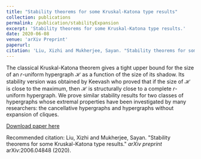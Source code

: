 ```yaml
---
title: "Stability theorems for some Kruskal-Katona type results"
collection: publications
permalink: /publication/stabilityExpansion
excerpt: 'Stability theorems for some Kruskal-Katona type results.'
date: 2020-06-08
venue: 'arXiv Preprint'
paperurl: 
citation: 'Liu, Xizhi and Mukherjee, Sayan. "Stability theorems for some Kruskal-Katona type results." <i>arXiv preprint</i> arXiv:2006.04848 (2020).'
---
```

The classical Kruskal-Katona theorem gives a tight upper bound for the size of
an $r$-uniform hypergraph $\mathcal{H}$ as a function of the size of its shadow.
Its stability version was obtained by Keevash who proved that if the size of $\mathcal{H}$
is close to the maximum, then $\mathcal{H}$ is structurally close to a complete $r$-uniform hypergraph.
We prove similar stability results for two classes of hypergraphs
whose extremal properties have been investigated by many researchers:
the cancellative hypergraphs and hypergraphs without expansion of cliques.

[Download paper here](https://arxiv.org/pdf/2006.04848)

Recommended citation: Liu, Xizhi and Mukherjee, Sayan. "Stability theorems for some Kruskal-Katona type results." <i>arXiv preprint</i> arXiv:2006.04848 (2020).